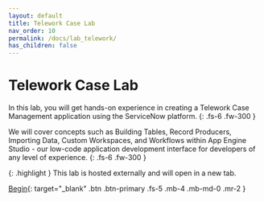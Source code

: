 ```yaml
---
layout: default
title: Telework Case Lab
nav_order: 10
permalink: /docs/lab_telework/
has_children: false
---
```


# Telework Case Lab

In this lab, you will get hands-on experience in creating a Telework Case Management application using the ServiceNow platform. 
{: .fs-6 .fw-300 }

We will cover concepts such as Building Tables, Record Producers, Importing Data, Custom Workspaces, and Workflows within App Engine Studio - our low-code application development interface for developers of any level of experience.
{: .fs-6 .fw-300 }

{: .highlight }
This lab is hosted externally and will open in a new tab.

[Begin][TeleworkLabExternalLink]{: target="_blank" .btn .btn-primary .fs-5 .mb-4 .mb-md-0 .mr-2 }

[TeleworkLabExternalLink]: https://low-code.guide/docs/Telework/Introduction/